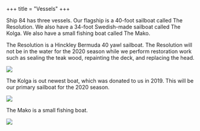 +++
title = "Vessels"
+++

Ship 84 has three vessels.  Our flagship is a 40-foot sailboat called The Resolution.  We also have a 34-foot Swedish-made sailboat called The Kolga.  We also have a small fishing boat called The Mako.

The Resolution is a Hinckley Bermuda 40 yawl sailboat.  The Resolution will not be in the water for the 2020 season while we perform restoration work such as sealing the teak wood, repainting the deck, and replacing the head.

![](https://www.ship84.com/img/resolution_1.jpg)

The Kolga is out newest boat, which was donated to us in 2019.  This will be our primary sailboat for the 2020 season.

![](https://www.ship84.com/img/IMG_2537.HEIC)

The Mako is a small fishing boat.

![](https://www.ship84.com/img/IMG_0478.JPG)
